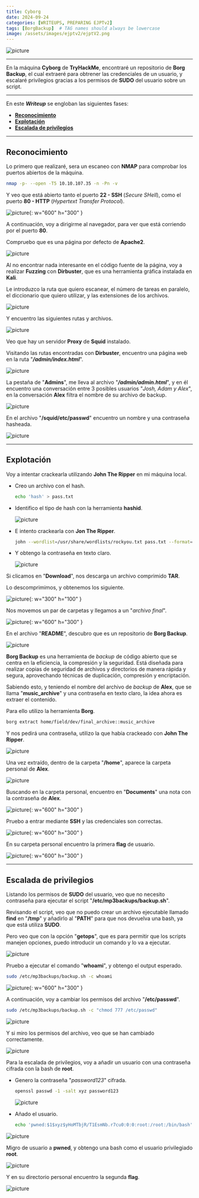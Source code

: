 ```yaml
---
title: Cyborg
date: 2024-09-24
categories: [WRITEUPS, PREPARING EJPTv2]
tags: [BorgBackup]  # TAG names should always be lowercase
image: /assets/images/ejptv2/ejptV2.png
---
```


![picture](/assets/images/ejptv2/cyborg1.png)

---

En la máquina **Cyborg** de **TryHackMe**, encontraré un repositorio de **Borg Backup**, el cual extraeré para obtrener las credenciales de un usuario, y escalaré privilegios gracias a los permisos de **SUDO** del usuario sobre un script.

---

En este ***Writeup*** se engloban las siguientes fases:
- **[Reconocimiento](#reconocimiento)**
- **[Explotación](#explotación)**
- **[Escalada de privilegios](#escalada-de-privilegios)**

---

## **Reconocimiento**

Lo primero que realizaré, sera un escaneo con **NMAP** para comprobar los puertos abiertos de la máquina.

```bash
nmap -p- --open -T5 10.10.107.35 -n -Pn -v
```

Y veo que está abierto tanto el puerto **22 - SSH** (*Secure SHell*), como el puerto **80 - HTTP** (*Hypertext Transfer Protocol*).

![picture](/assets/images/ejptv2/cyborg2.png){: w="600" h="300" }

A continuación, voy a dirigirme al navegador, para ver que está corriendo por el puerto **80**.

Compruebo que es una página por defecto de **Apache2**.

![picture](/assets/images/ejptv2/cyborg3.png)

Al no encontrar nada interesante en el código fuente de la página, voy a realizar **Fuzzing** con **Dirbuster**, que es una herramienta gráfica instalada en **Kali**.

Le introduzco la ruta que quiero escanear, el número de tareas en paralelo, el diccionario que quiero utilizar, y las extensiones de los archivos.

![picture](/assets/images/ejptv2/cyborg4.png)

Y encuentro las siguientes rutas y archivos.

![picture](/assets/images/ejptv2/cyborg5.png)

Veo que hay un servidor **Proxy** de **Squid** instalado.

Visitando las rutas encontradas con **Dirbuster**, encuentro una página web en la ruta "***/admin/index.html***".

![picture](/assets/images/ejptv2/cyborg6.png)

La pestaña de "**Admins**", me lleva al archivo "***/admin/admin.html***", y en él encuentro una conversación entre 3 posibles usuarios "*Josh, Adam y Alex*", en la conversación **Alex** filtra el nombre de su archivo de backup.

![picture](/assets/images/ejptv2/cyborg7.png)

En el archivo "**/squid/etc/passwd**" encuentro un nombre y una contraseña hasheada.

![picture](/assets/images/ejptv2/cyborg8.png)

---

## **Explotación**

Voy a intentar crackearla utilizando **John The Ripper** en mi máquina local.

- Creo un archivo con el hash.

    ```bash
    echo 'hash' > pass.txt
    ```

- Identifico el tipo de hash con la herramienta **hashid**.

    ![picture](/assets/images/ejptv2/cyborg9.png)

- E intento crackearla con **Jon The Ripper**.

    ```bash
    john --wordlist=/usr/share/wordlists/rockyou.txt pass.txt --format=md5crypt
    ```
- Y obtengo la contraseña en texto claro.

    ![picture](/assets/images/ejptv2/cyborg10.png)

Si clicamos en "**Download**", nos descarga un archivo comprimido **TAR**.

Lo descomprimimos, y obtenemos los siguiente.

![picture](/assets/images/ejptv2/cyborg11.png){: w="300" h="100" }

Nos movemos un par de carpetas y llegamos a un "*archivo final*".

![picture](/assets/images/ejptv2/cyborg12.png){: w="600" h="300" }

En el archivo "**README**", descubro que es un repositorio de **Borg Backup**.

![picture](/assets/images/ejptv2/cyborg13.png)

**Borg Backup** es una herramienta de *backup* de código abierto que se centra en la eficiencia, la compresión y la seguridad. Está diseñada para realizar copias de seguridad de archivos y directorios de manera rápida y segura, aprovechando técnicas de duplicación, compresión y encriptación.

Sabiendo esto, y teniendo el nombre del archivo de *backup* de **Alex**, que se llama "**music_archive**" y una contraseña en texto claro, la idea ahora es extraer el contenido.

Para ello utilizo la herramienta **Borg**.

```bash
borg extract home/field/dev/final_archive::music_archive
```

Y nos pedirá una contraseña, utilizo la que había crackeado con **John The Ripper**.

![picture](/assets/images/ejptv2/cyborg14.png)

Una vez extraído, dentro de la carpeta "**/home**", aparece la carpeta personal de **Alex**.

![picture](/assets/images/ejptv2/cyborg15.png)

Buscando en la carpeta personal, encuentro en "**Documents**" una nota con la contraseña de **Alex**.

![picture](/assets/images/ejptv2/cyborg16.png){: w="600" h="300" }

Pruebo a entrar mediante **SSH** y las credenciales son correctas.

![picture](/assets/images/ejptv2/cyborg17.png){: w="600" h="300" }

En su carpeta personal encuentro la primera **flag** de usuario.

![picture](/assets/images/ejptv2/cyborg18.png){: w="600" h="300" }

---

## **Escalada de privilegios**

Listando los permisos de **SUDO** del usuario, veo que no necesito contraseña para ejecutar el script "**/etc/mp3backups/backup.sh**".

Revisando el script, veo que no puedo crear un archivo ejecutable llamado **find** en "**/tmp**" y añadirlo al "**PATH**" para que nos devuelva una bash, ya que está utiliza **SUDO**.

Pero veo que con la opción "**getops**", que es para permitir que los scripts manejen opciones, puedo introducir un comando y lo va a ejecutar.

![picture](/assets/images/ejptv2/cyborg19.png)

Pruebo a ejecutar el comando "**whoami**", y obtengo el output esperado.

```bash
sudo /etc/mp3backups/backup.sh -c whoami
```

![picture](/assets/images/ejptv2/cyborg20.png){: w="600" h="300" }

A continuación, voy a cambiar los permisos del archivo "**/etc/passwd**".

```bash
sudo /etc/mp3backups/backup.sh -c "chmod 777 /etc/passwd"
```

![picture](/assets/images/ejptv2/cyborg21.png)

Y si miro los permisos del archivo, veo que se han cambiado correctamente.

![picture](/assets/images/ejptv2/cyborg22.png)

Para la escalada de privilegios, voy a añadir un usuario con una contraseña cifrada con la bash de **root**.

- Genero la contraseña "*password123*" cifrada.

    ```bash
    openssl passwd -1 -salt xyz password123
    ```

    ![picture](/assets/images/ejptv2/cyborg23.png)

- Añado el usuario.

    ```bash
    echo 'pwned:$1$xyz$yHoMTbjR/T1EsmNb.r7cu0:0:0:root:/root:/bin/bash' >> /etc/passwd
    ```

![picture](/assets/images/ejptv2/cyborg24.png)

Migro de usuario a **pwned**, y obtengo una bash como el usuario privilegiado **root**.

![picture](/assets/images/ejptv2/cyborg25.png)

Y en su directorio personal encuentro la segunda **flag**.

![picture](/assets/images/ejptv2/cyborg26.png)